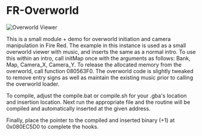 FR-Overworld
===============
![Overworld Viewer](http://i.imgur.com/NLirerI.png)


This is a small module + demo for overworld initiation and camera manipulation in Fire Red. The example in this instance is used as a small overworld viewer with music, and inserts the same as a normal intro. To use this within an intro, call initMap once with the arguments as follows: Bank, Map, Camera_X, Camera_Y. To release the allocated memory from the overworld, call function 080563F0. The overworld code is slightly tweaked to remove entry signs as well as maintain the existing music prior to calling the overworld loader.

To compile, adjust the compile.bat or compile.sh for your .gba's location and insertion location. Next run the appropriate file and the routine will be compiled and automatically inserted at the given address.

Finally, place the pointer to the compiled and inserted binary (+1) at 0x080EC5D0 to complete the hooks.
